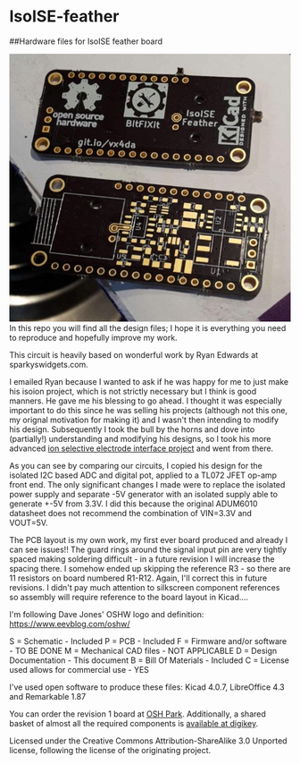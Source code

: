 # IsoISE-feather
##Hardware files for IsoISE feather board

![Photo of IsoISE boards without components](Board-photo.jpg  "IsoISE boards without components")
In this repo you will find all the design files; I hope it is everything you need to reproduce and hopefully improve my work.

This circuit is heavily based on wonderful work by Ryan Edwards at sparkyswidgets.com.

I emailed Ryan because I wanted to ask if he was happy for me to just make his isoion project, which is not strictly necessary but I think is good manners. He gave me his blessing to go ahead. I thought it was especially important to do this since he was selling his projects (although not this one, my orignal motivation for making it) and I wasn't then intending to modify his design. Subsequently I took the bull by the horns and dove into (partially!) understanding and modifying his designs, so I took his more advanced [ion selective electrode interface project](https://www.sparkyswidgets.com/portfolio-item/ion-selective-electrode-interface/) and went from there.

As you can see by comparing our circuits, I copied his design for the isolated I2C based ADC and digital pot, applied to a TL072 JFET op-amp front end. The only significant changes I made were to replace the isolated power supply and separate -5V generator with an isolated supply able to generate +-5V from 3.3V. I did this because the original ADUM6010 datasheet does not recommend the combination of VIN=3.3V and VOUT=5V.

The PCB layout is my own work, my first ever board produced and already I can see issues!! The guard rings around the signal input pin are very tightly spaced making soldering difficult - in a future revision I will increase the spacing there. I somehow ended up skipping the reference R3 - so there are 11 resistors on board numbered R1-R12. Again, I'll correct this in future revisions. I didn't pay much attention to silkscreen component references so assembly will require reference to the board layout in Kicad....

I'm following Dave Jones' OSHW logo and definition: https://www.eevblog.com/oshw/

S = Schematic - Included
P = PCB - Included
F = Firmware and/or software - TO BE DONE
M = Mechanical CAD files - NOT APPLICABLE
D = Design Documentation - This document
B = Bill Of Materials - Included
C = License used allows for commercial use - YES

I've used open software to produce these files: Kicad 4.0.7, LibreOffice 4.3 and Remarkable 1.87

You can order the revision 1 board at [OSH Park](https://oshpark.com/shared_projects/bHu0gW7W).
Additionally, a shared basket of almost all the required components is [available at digikey](http://www.digikey.co.uk/short/jpfbn8).

Licensed under the Creative Commons Attribution-ShareAlike 3.0 Unported license, following the license of the originating project.